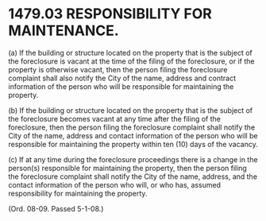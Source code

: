 1479.03 RESPONSIBILITY FOR MAINTENANCE.
=======================================

​(a) If the building or structure located on the property that is the
subject of the foreclosure is vacant at the time of the filing of the
foreclosure, or if the property is otherwise vacant, then the person
filing the foreclosure complaint shall also notify the City of the name,
address and contract information of the person who will be responsible
for maintaining the property.

​(b) If the building or structure located on the property that is the
subject of the foreclosure becomes vacant at any time after the filing
of the foreclosure, then the person filing the foreclosure complaint
shall notify the City of the name, address and contact information of
the person who will be responsible for maintaining the property within
ten (10) days of the vacancy.

​(c) If at any time during the foreclosure proceedings there is a change
in the person(s) responsible for maintaining the property, then the
person filing the foreclosure complaint shall notify the City of the
name, address, and the contact information of the person who will, or
who has, assumed responsibility for maintaining the property.

(Ord. 08-09. Passed 5-1-08.)
